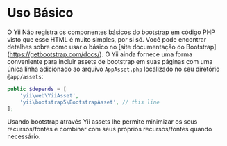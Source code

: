 Uso Básico
===========

O Yii Não registra os componentes básicos do bootstrap em código PHP visto que esse HTML é muito simples, por si só. 
Você pode encontrar detalhes sobre como usar o básico no [site documentação do Bootstrap] (https://getbootstrap.com/docs/). O Yii ainda fornece uma
forma conveniente para incluir assets de bootstrap em suas páginas com uma única linha adicionado ao arquivo `AppAsset.php` localizado no seu 
diretório `@app/assets`:

```php
public $depends = [
    'yii\web\YiiAsset',
    'yii\bootstrap5\BootstrapAsset', // this line
];
```

Usando bootstrap através Yii assets lhe permite minimizar os seus recursos/fontes e combinar com seus próprios recursos/fontes quando
necessário.
